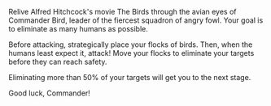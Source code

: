 Relive Alfred Hitchcock's movie The Birds through the avian eyes of Commander Bird, leader of the fiercest squadron of angry fowl. Your goal is to eliminate as many humans as possible.

Before attacking, strategically place your flocks of birds. Then, when the humans least expect it, attack! Move your flocks to eliminate your targets before they can reach safety.

Eliminating more than 50% of your targets will get you to the next stage.

Good luck, Commander!